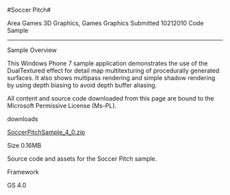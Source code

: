 #Soccer Pitch#

Area
Games 3D Graphics, Games Graphics
Submitted
10212010
Code Sample

---

Sample Overview

This Windows Phone 7 sample application demonstrates the use of the DualTextured effect for detail map multitexturing of procedurally generated surfaces. It also shows multipass rendering and simple shadow rendering by using depth biasing to avoid depth buffer aliasing.


All content and source code downloaded from this page are bound to the Microsoft Permissive License (Ms-PL).

downloads

[SoccerPitchSample_4_0.zip](https://github.com/DDReaper/XNAGameStudio/blob/master/Samples/SoccerPitchSample_4_0.zip?raw=true)

Size 0.16MB

Source code and assets for the Soccer Pitch sample.

Framework

GS 4.0
